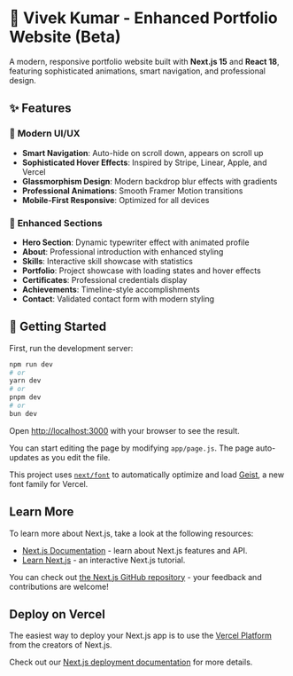 # 🚀 Vivek Kumar - Enhanced Portfolio Website (Beta)

A modern, responsive portfolio website built with **Next.js 15** and **React 18**, featuring sophisticated animations, smart navigation, and professional design.

## ✨ Features

### 🎨 **Modern UI/UX**
- **Smart Navigation**: Auto-hide on scroll down, appears on scroll up
- **Sophisticated Hover Effects**: Inspired by Stripe, Linear, Apple, and Vercel
- **Glassmorphism Design**: Modern backdrop blur effects with gradients
- **Professional Animations**: Smooth Framer Motion transitions
- **Mobile-First Responsive**: Optimized for all devices

### 📱 **Enhanced Sections**
- **Hero Section**: Dynamic typewriter effect with animated profile
- **About**: Professional introduction with enhanced styling
- **Skills**: Interactive skill showcase with statistics
- **Portfolio**: Project showcase with loading states and hover effects
- **Certificates**: Professional credentials display
- **Achievements**: Timeline-style accomplishments
- **Contact**: Validated contact form with modern styling

## 🚀 **Getting Started**

First, run the development server:

```bash
npm run dev
# or
yarn dev
# or
pnpm dev
# or
bun dev
```

Open [http://localhost:3000](http://localhost:3000) with your browser to see the result.

You can start editing the page by modifying `app/page.js`. The page auto-updates as you edit the file.

This project uses [`next/font`](https://nextjs.org/docs/app/building-your-application/optimizing/fonts) to automatically optimize and load [Geist](https://vercel.com/font), a new font family for Vercel.

## Learn More

To learn more about Next.js, take a look at the following resources:

- [Next.js Documentation](https://nextjs.org/docs) - learn about Next.js features and API.
- [Learn Next.js](https://nextjs.org/learn) - an interactive Next.js tutorial.

You can check out [the Next.js GitHub repository](https://github.com/vercel/next.js) - your feedback and contributions are welcome!

## Deploy on Vercel

The easiest way to deploy your Next.js app is to use the [Vercel Platform](https://vercel.com/new?utm_medium=default-template&filter=next.js&utm_source=create-next-app&utm_campaign=create-next-app-readme) from the creators of Next.js.

Check out our [Next.js deployment documentation](https://nextjs.org/docs/app/building-your-application/deploying) for more details.
